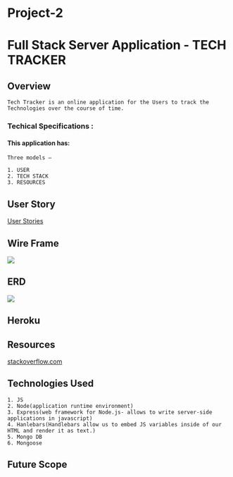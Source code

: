 # Project-2

# Full Stack Server Application - TECH TRACKER

## Overview 

    Tech Tracker is an online application for the Users to track the Technologies over the course of time. 

### Techical Specifications :

#### This application has:

```
Three models – 

1. USER
2. TECH STACK
3. RESOURCES

```

## User Story

[User Stories](https://trello.com/b/41xafAg3/project-2-tech-tracker)

## Wire Frame

![](https://i.imgur.com/AKYvW7F.jpg)

## ERD

![](https://i.imgur.com/ua1RI7O.jpg)

## Heroku 

## Resources
[stackoverflow.com](https://stackoverflow.com)

## Technologies Used
```
1. JS
2. Node(application runtime environment)
3. Express(web framework for Node.js- allows to write server-side applications in javascript)
4. Hanlebars(Handlebars allow us to embed JS variables inside of our HTML and render it as text.)
5. Mongo DB
6. Mongoose

```

## Future Scope 




